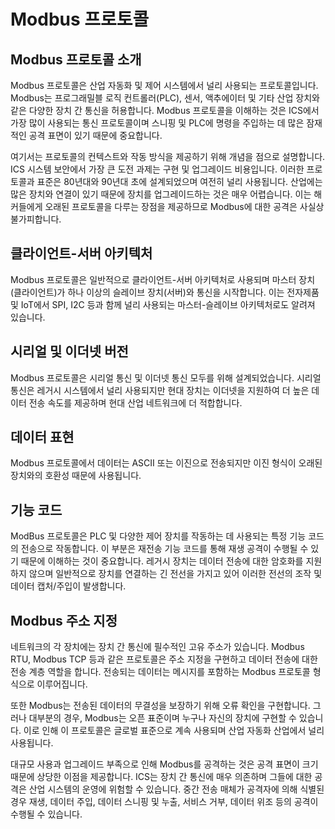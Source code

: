 # Modbus 프로토콜

## Modbus 프로토콜 소개

Modbus 프로토콜은 산업 자동화 및 제어 시스템에서 널리 사용되는 프로토콜입니다. Modbus는 프로그래밀블 로직 컨트롤러(PLC), 센서, 액추에이터 및 기타 산업 장치와 같은 다양한 장치 간 통신을 허용합니다. Modbus 프로토콜을 이해하는 것은 ICS에서 가장 많이 사용되는 통신 프로토콜이며 스니핑 및 PLC에 명령을 주입하는 데 많은 잠재적인 공격 표면이 있기 때문에 중요합니다.

여기서는 프로토콜의 컨텍스트와 작동 방식을 제공하기 위해 개념을 점으로 설명합니다. ICS 시스템 보안에서 가장 큰 도전 과제는 구현 및 업그레이드 비용입니다. 이러한 프로토콜과 표준은 80년대와 90년대 초에 설계되었으며 여전히 널리 사용됩니다. 산업에는 많은 장치와 연결이 있기 때문에 장치를 업그레이드하는 것은 매우 어렵습니다. 이는 해커들에게 오래된 프로토콜을 다루는 장점을 제공하므로 Modbus에 대한 공격은 사실상 불가피합니다.

## 클라이언트-서버 아키텍처

Modbus 프로토콜은 일반적으로 클라이언트-서버 아키텍처로 사용되며 마스터 장치(클라이언트)가 하나 이상의 슬레이브 장치(서버)와 통신을 시작합니다. 이는 전자제품 및 IoT에서 SPI, I2C 등과 함께 널리 사용되는 마스터-슬레이브 아키텍처로도 알려져 있습니다.

## 시리얼 및 이더넷 버전

Modbus 프로토콜은 시리얼 통신 및 이더넷 통신 모두를 위해 설계되었습니다. 시리얼 통신은 레거시 시스템에서 널리 사용되지만 현대 장치는 이더넷을 지원하여 더 높은 데이터 전송 속도를 제공하며 현대 산업 네트워크에 더 적합합니다.

## 데이터 표현

Modbus 프로토콜에서 데이터는 ASCII 또는 이진으로 전송되지만 이진 형식이 오래된 장치와의 호환성 때문에 사용됩니다.

## 기능 코드

ModBus 프로토콜은 PLC 및 다양한 제어 장치를 작동하는 데 사용되는 특정 기능 코드의 전송으로 작동합니다. 이 부분은 재전송 기능 코드를 통해 재생 공격이 수행될 수 있기 때문에 이해하는 것이 중요합니다. 레거시 장치는 데이터 전송에 대한 암호화를 지원하지 않으며 일반적으로 장치를 연결하는 긴 전선을 가지고 있어 이러한 전선의 조작 및 데이터 캡처/주입이 발생합니다.

## Modbus 주소 지정

네트워크의 각 장치에는 장치 간 통신에 필수적인 고유 주소가 있습니다. Modbus RTU, Modbus TCP 등과 같은 프로토콜은 주소 지정을 구현하고 데이터 전송에 대한 전송 계층 역할을 합니다. 전송되는 데이터는 메시지를 포함하는 Modbus 프로토콜 형식으로 이루어집니다.

또한 Modbus는 전송된 데이터의 무결성을 보장하기 위해 오류 확인을 구현합니다. 그러나 대부분의 경우, Modbus는 오픈 표준이며 누구나 자신의 장치에 구현할 수 있습니다. 이로 인해 이 프로토콜은 글로벌 표준으로 계속 사용되며 산업 자동화 산업에서 널리 사용됩니다.

대규모 사용과 업그레이드 부족으로 인해 Modbus를 공격하는 것은 공격 표면이 크기 때문에 상당한 이점을 제공합니다. ICS는 장치 간 통신에 매우 의존하며 그들에 대한 공격은 산업 시스템의 운영에 위험할 수 있습니다. 중간 전송 매체가 공격자에 의해 식별된 경우 재생, 데이터 주입, 데이터 스니핑 및 누출, 서비스 거부, 데이터 위조 등의 공격이 수행될 수 있습니다.
